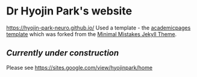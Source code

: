 # Dr Hyojin Park's website
https://hyojin-park-neuro.github.io/
Used a template - the [academicpages template](https://github.com/academicpages/academicpages.github.io) which was forked from the [Minimal Mistakes Jekyll Theme](https://mmistakes.github.io/minimal-mistakes/).


## *Currently under construction*<br>
Please see https://sites.google.com/view/hyojinpark/home

